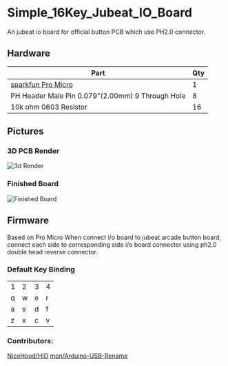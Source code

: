 # Simple_16Key_Jubeat_IO_Board

An jubeat io board for official button PCB which use PH2.0 connector.

## Hardware

|Part|Qty|
|----|----|
|[sparkfun Pro Micro](https://www.sparkfun.com/products/12640)|1|
|PH Header Male Pin 0.079"(2.00mm) 9 Through Hole|8|
|10k ohm 0603 Resistor|16|

## Pictures
### 3D PCB Render
![3d Render](https://raw.githubusercontent.com/happyvalley-lmx/simple-16key-jubeat-IO/main/Pictures/3d_view.jpg)
### Finished Board
![Finished Board](https://raw.githubusercontent.com/happyvalley-lmx/simple-16key-jubeat-IO/main/Pictures/Finished_board.jpg)

## Firmware
Based on Pro Micro
When connect i/o board to jubeat arcade button board, connect each side to corresponding side i/o board connector using ph2.0 double head reverse connector.
### Default Key Binding
|||||
|--|--|--|--|
|1|2|3|4|
|q|w|e|r|
|a|s|d|f|
|z|x|c|v|

### Contributors:
[NicoHood/HID](https://github.com/NicoHood/HID)
[mon/Arduino-USB-Rename](https://github.com/mon/Arduino-USB-Rename)
